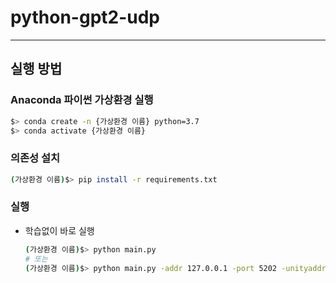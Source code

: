 # python-gpt2-udp

---

## 실행 방법
### Anaconda 파이썬 가상환경 실행
```sh
$> conda create -n {가상환경 이름} python=3.7
$> conda activate {가상환경 이름}
```

### 의존성 설치
```sh
(가상환경 이름)$> pip install -r requirements.txt
```

### 실행
- 학습없이 바로 실행
    ```sh
    (가상환경 이름)$> python main.py
    # 또는
    (가상환경 이름)$> python main.py -addr 127.0.0.1 -port 5202 -unityaddr 127.0.0.1 -unityport 5200
    ```
